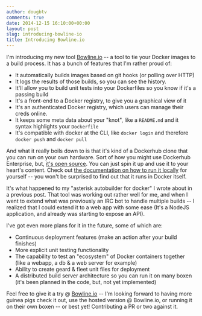 ```yaml
---
author: dougbtv
comments: true
date: 2014-12-15 16:10:00+00:00
layout: post
slug: introducing-bowline-io
title: Introducing Bowline.io
---
```


I'm introducing my new tool [Bowline.io](https://bowline.io) -- a tool to tie your Docker images to a build process. It has a bunch of features that I'm rather proud of:

* It automatically builds images based on git hooks (or polling over HTTP)
* It logs the results of those builds, so you can see the history.
* It'll allow you to build unit tests into your Dockerfiles so you know if it's a passing build
* It's a front-end to a Docker registry, to give you a graphical view of it
* It's an authenticated Docker registry, which users can manage their creds online.
* It keeps some meta data about your "knot", like a `README.md` and it syntax highlights your `Dockerfile`
* It's compatible with docker at the CLI, like `docker login` and therefore `docker push` and `docker pull`

And what it really boils down to is that it's kind of a Dockerhub clone that you can run on your own hardware. Sort of how you might use Dockerhub Enterprise, but, [it's open source](https://github.com/dougbtv/bowline). You can just spin it up and use it to your heart's content. Check out [the documentation on how to run it locally](https://github.com/dougbtv/bowline/blob/master/docs/RunningLocally.md) for yourself -- you won't be surprised to find out that it runs in Docker itself.

It's what happened to my "asterisk autobuilder for docker" I wrote about in a previous post. That tool was working out rather well for me, and when I went to extend what was previously an IRC bot to handle multiple builds -- I realized that I could extend it to a web app with some ease (It's a NodeJS application, and already was starting to expose an API). 

I've got even more plans for it in the future, some of which are:

* Continuous deployment features (make an action after your build finishes)
* More explicit unit testing functionality
* The capability to test an "ecosystem" of Docker containers together (like a webapp, a db & a web server for example)
* Ability to create geard & fleet unit files for deployment
* A distributed build server architecture so you can run it on many boxen (it's been planned in the code, but, not yet implemented)

Feel free to give it a try @ [Bowline.io](https://bowline.io) -- I'm looking forward to having more guinea pigs check it out, use the hosted version @ Bowline.io, or running it on their own boxen -- or best yet! Contributing a PR or two against it.
